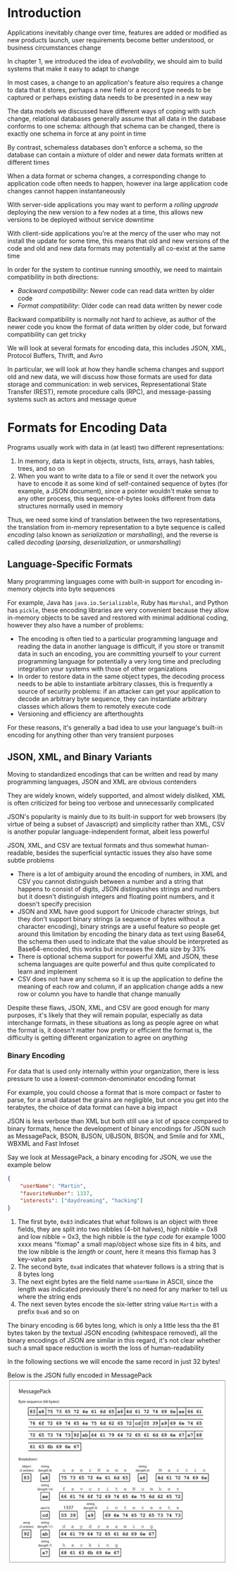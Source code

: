 # Introduction
Applications inevitably change over time, features are added or modified as new products launch, user requirements become better understood, or business circumstances change

In chapter 1, we introduced the idea of *evolvability*, we should aim to build systems that make it easy to adapt to change

In most cases, a change to an application's feature also requires a change to data that it stores, perhaps a new field or a record type needs to be captured or perhaps existing data needs to be presented in a new way

The data models we discussed have different ways of coping with such change, relational databases generally assume that all data in the database conforms to one schema: although that schema can be changed, there is exactly one schema in force at any point in time

By contrast, schemaless databases don't enforce a schema, so the database can contain a mixture of older and newer data formats written at different times

When a data format or schema changes, a corresponding change to application code often needs to happen, however ina  large application code changes cannot happen instantaneously

With server-side applications you may want to perform a *rolling upgrade* deploying the new version to a few nodes at a time, this allows new versions to be deployed without service downtime

With client-side applications you're at the mercy of the user who may not install the update for some time, this means that old and new versions of the code and old and new data formats may potentially all co-exist at the same time

In order for the system to continue running smoothly, we need to maintain compatibility in both directions:
- *Backward compatibility*: Newer code can read data written by older code
- *Format compatibility*: Older code can read data written by newer code

Backward compatibility is normally not hard to achieve, as author of the newer code you know the format of data written by older code, but forward compatibility can get tricky

We will look at several formats for encoding data, this includes JSON, XML, Protocol Buffers, Thrift, and Avro

In particular, we will look at how they handle schema changes and support old and new data, we will discuss how those formats are used for data storage and communication: in web services, Representational State Transfer (REST), remote procedure calls (RPC), and message-passing systems such as actors and message queue

# Formats for Encoding Data 
Programs usually work with data in (at least) two different representations:
1. In memory, data is kept in objects, structs, lists, arrays, hash tables, trees, and so on
2. When you want to write data to a file or send it over the network you have to encode it as some kind of self-contained sequence of bytes (for example, a JSON document), since a pointer wouldn't make sense to any other process, this sequence-of-bytes looks different from data structures normally used in memory

Thus, we need some kind of translation between the two representations, the translation from in-memory  representation to a byte sequence is called *encoding* (also known as *serialization* or *marshalling*), and the reverse is called *decoding* (*parsing*, *deserialization*, or *unmarshalling*)

## Language-Specific Formats
Many programming languages come with built-in support for encoding in-memory objects into byte sequences

For example, Java has `java.io.Serializable`, Ruby has `Marshal`, and Python has `pickle`, these encoding libraries are very convenient because they allow in-memory objects to be saved and restored with minimal additional coding, however they also have a number of problems:
- The encoding is often tied to a particular programming language and reading the data in another language is difficult, if you store or transmit data in such an encoding, you are committing yourself to your current programming language for potentially a very long time and precluding integration your systems with those of other organizations
- In order to restore data in the same object types, the decoding process needs to be able to instantiate arbitrary classes, this is frequently a source of security problems: if an attacker can get your application to decode an arbitrary byte sequence, they can instantiate arbitrary classes which allows them to remotely execute code
- Versioning and efficiency are afterthoughts

For these reasons, it's generally a bad idea to use your language's built-in encoding for anything other than very transient purposes

## JSON, XML, and Binary Variants
Moving to standardized encodings that can be written and read by many programming languages, JSON and XML are obvious contenders

They are widely known, widely supported, and almost widely disliked, XML is often criticized for being too verbose and unnecessarily complicated

JSON's popularity is mainly due to its built-in support for web browsers (by virtue of being a subset of Javascript) and simplicity rather than XML, CSV is another popular language-independent format, albeit less powerful

JSON, XML, and CSV are textual formats and thus somewhat human-readable, besides the superficial syntactic issues they also have some subtle problems
- There is a lot of ambiguity around the encoding of numbers, in XML and CSV you cannot distinguish between a number and a string that happens to consist of digits, JSON distinguishes strings and numbers but it doesn't distinguish integers and floating point numbers, and it doesn't specify precision
- JSON and XML have good support for Unicode character strings, but they don't support binary strings (a sequence of bytes without a character encoding), binary strings are a useful feature so people get around this limitation by encoding the binary data as text using Base64, the schema then used to indicate that the value should be interpreted as Base64-encoded, this works but increases the data size by 33%
- There is optional schema support for powerful XML and JSON, these schema languages are quite powerful and thus quite complicated to learn and implement
- CSV does not have any schema so it is up the application to define the meaning of each row and column, if an application change adds a new row or column you have to handle that change manually

Despite these flaws, JSON, XML, and CSV are good enough for many purposes, it's likely that they will remain popular, especially as data interchange formats, in these situations as long as people agree on what the format is, it doesn't matter how pretty or efficient the format is, the difficulty is getting different organization to agree on *anything*

### Binary Encoding
For data that is used only internally within your organization, there is less pressure to use a lowest-common-denominator encoding format

For example, you could choose a format that is more compact or faster to parse, for a small dataset the grains are negligible, but once you get into the terabytes, the choice of data format can have a big impact

JSON is less verbose than XML but both still use a lot of space compared to binary formats, hence the development of binary encodings for JSON such as MessagePack, BSON, BJSON, UBJSON, BISON, and Smile and for XML, WBXML and Fast Infoset

Say we look at MessagePack, a binary encoding for JSON, we use the example below
```json
{
    "userName": "Martin",
    "favoriteNumber": 1337,
    "interests": ["daydreaming", "hacking"]
}
```

1. The first byte, `0x83` indicates that what follows is an object with three fields, they are split into two nibbles (4-bit halves), high nibble = 0x8 and low nibble = 0x3, the high nibble is the *type code* for example 1000 xxxx means "fixmap" a small map/object whose size fits in 4 bits, and the low nibble is the *length* or *count*, here it means this fixmap has 3 key-value pairs
2. The second byte, `0xa8` indicates that whatever follows is a string that is 8 bytes long
3. The next eight bytes are the field name `userName` in ASCII, since the length was indicated previously there's no need for any marker to tell us where the string ends
4. The next seven bytes encode the six-letter string value `Martin` with a prefix `0xa6` and so on

The binary encoding is 66 bytes long, which is only a little less tha the 81 bytes taken by the textual JSON encoding (whitespace removed), all the binary encodings of JSON are similar in this regard, it's not clear whether such a small space reduction is worth the loss of human-readability

In the following sections we will encode the same record in just 32 bytes!

Below is the JSON fully encoded in MessagePack
![MessagePack Encoding](<photos/messagepack_encoding.png>)